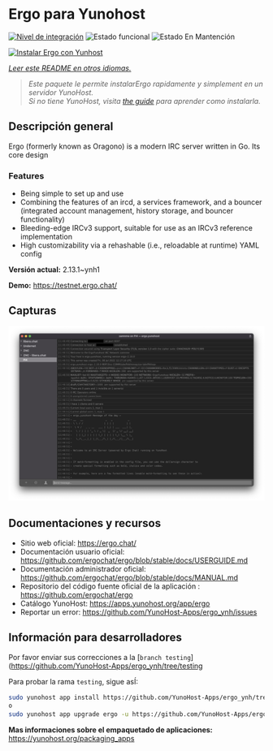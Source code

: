 <!--
Este archivo README esta generado automaticamente<https://github.com/YunoHost/apps/tree/master/tools/readme_generator>
No se debe editar a mano.
-->

# Ergo para Yunohost

[![Nivel de integración](https://dash.yunohost.org/integration/ergo.svg)](https://dash.yunohost.org/appci/app/ergo) ![Estado funcional](https://ci-apps.yunohost.org/ci/badges/ergo.status.svg) ![Estado En Mantención](https://ci-apps.yunohost.org/ci/badges/ergo.maintain.svg)

[![Instalar Ergo con Yunhost](https://install-app.yunohost.org/install-with-yunohost.svg)](https://install-app.yunohost.org/?app=ergo)

*[Leer este README en otros idiomas.](./ALL_README.md)*

> *Este paquete le permite instalarErgo rapidamente y simplement en un servidor YunoHost.*  
> *Si no tiene YunoHost, visita [the guide](https://yunohost.org/install) para aprender como instalarla.*

## Descripción general

Ergo (formerly known as Oragono) is a modern IRC server written in Go. Its core design 

### Features

- Being simple to set up and use
- Combining the features of an ircd, a services framework, and a bouncer (integrated account management, history storage, and bouncer functionality)
- Bleeding-edge IRCv3 support, suitable for use as an IRCv3 reference implementation
- High customizability via a rehashable (i.e., reloadable at runtime) YAML config



**Versión actual:** 2.13.1~ynh1

**Demo:** <https://testnet.ergo.chat/>

## Capturas

![Captura de Ergo](./doc/screenshots/textual.jpg)

## Documentaciones y recursos

- Sitio web oficial: <https://ergo.chat/>
- Documentación usuario oficial: <https://github.com/ergochat/ergo/blob/stable/docs/USERGUIDE.md>
- Documentación administrador oficial: <https://github.com/ergochat/ergo/blob/stable/docs/MANUAL.md>
- Repositorio del código fuente oficial de la aplicación : <https://github.com/ergochat/ergo>
- Catálogo YunoHost: <https://apps.yunohost.org/app/ergo>
- Reportar un error: <https://github.com/YunoHost-Apps/ergo_ynh/issues>

## Información para desarrolladores

Por favor enviar sus correcciones a la [`branch testing`](https://github.com/YunoHost-Apps/ergo_ynh/tree/testing

Para probar la rama `testing`, sigue asÍ:

```bash
sudo yunohost app install https://github.com/YunoHost-Apps/ergo_ynh/tree/testing --debug
o
sudo yunohost app upgrade ergo -u https://github.com/YunoHost-Apps/ergo_ynh/tree/testing --debug
```

**Mas informaciones sobre el empaquetado de aplicaciones:** <https://yunohost.org/packaging_apps>
